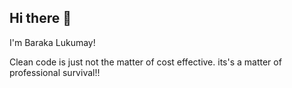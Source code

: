 ## Hi there 👋
<p> I'm Baraka Lukumay!</p>
<p>Clean code is just not the matter of cost effective. its's a matter of professional survival!!</p>
<!-- <p><img align="center" src="https://github-readme-stats.vercel.app/api/top-langs?username=barakadewise&show_icons=true&locale=en&layout=compact" alt="zainwen9" /></p> -->

<!--
**barakadewise/barakadewise** is a ✨ _special_ ✨ repository because its `README.md` (this file) appears on your GitHub profile.

Here are some ideas to get you started:

- 🔭 I’m currently working on ...
- 🌱 I’m currently learning ...
- 👯 I’m looking to collaborate on ...
- 🤔 I’m looking for help with ...
- 💬 Ask me about ...
- 📫 How to reach me: ...
- 😄 Pronouns: ...
- ⚡ Fun fact: ...
-->
